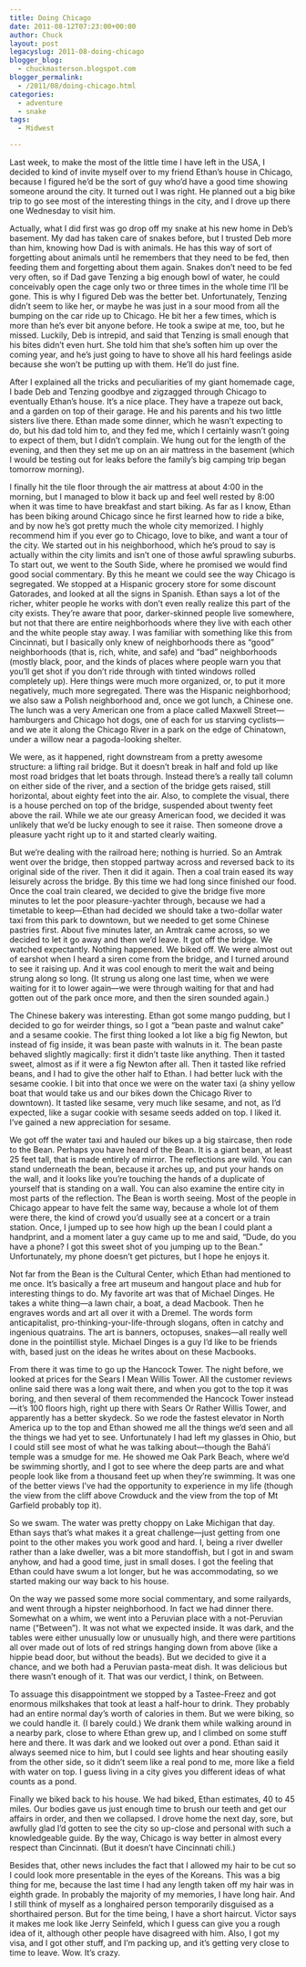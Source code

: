 ```yaml
---
title: Doing Chicago
date: 2011-08-12T07:23:00+00:00
author: Chuck
layout: post
legacyslug: 2011-08-doing-chicago
blogger_blog:
  - chuckmasterson.blogspot.com
blogger_permalink:
  - /2011/08/doing-chicago.html
categories:
  - adventure
  - snake
tags:
  - Midwest

---
```

Last week, to make the most of the little time I have left in the USA, I
decided to kind of invite myself over to my friend Ethan’s house in
Chicago, because I figured he’d be the sort of guy who’d have a
good time showing someone around the city. It turned out I was right. He
planned out a big bike trip to go see most of the interesting things in the
city, and I drove up there one Wednesday to visit him. 

Actually, what I did first was go drop off my snake at his new home in
Deb’s basement. My dad has taken care of snakes before, but I trusted Deb
more than him, knowing how Dad is with animals. He has this way of sort of
forgetting about animals until he remembers that they need to be fed, then
feeding them and forgetting about them again. Snakes don’t need to be fed
very often, so if Dad gave Tenzing a big enough bowl of water, he could
conceivably open the cage only two or three times in the whole time I’ll
be gone. This is why I figured Deb was the better bet. Unfortunately, Tenzing
didn’t seem to like her, or maybe he was just in a sour mood from all the
bumping on the car ride up to Chicago. He bit her a few times, which is more
than he’s ever bit anyone before. He took a swipe at me, too, but he
missed. Luckily, Deb is intrepid, and said that Tenzing is small enough that
his bites didn’t even hurt. She told him that she’s soften him up
over the coming year, and he’s just going to have to shove all his hard
feelings aside because she won’t be putting up with them. He’ll do
just fine.

After I explained all the tricks and peculiarities of my giant homemade cage, I
bade Deb and Tenzing goodbye and zigzagged through Chicago to eventually
Ethan’s house. It’s a nice place. They have a trapeze out back, and
a garden on top of their garage. He and his parents and his two little sisters
live there. Ethan made some dinner, which he wasn’t expecting to do, but
his dad told him to, and they fed me, which I certainly wasn’t going to
expect of them, but I didn’t complain. We hung out for the length of the
evening, and then they set me up on an air mattress in the basement (which I
would be testing out for leaks before the family’s big camping trip began
tomorrow morning).

I finally hit the tile floor through the air mattress at about 4:00 in the
morning, but I managed to blow it back up and feel well rested by 8:00 when it
was time to have breakfast and start biking. As far as I know, Ethan has been
biking around Chicago since he first learned how to ride a bike, and by now
he’s got pretty much the whole city memorized. I highly recommend him if
you ever go to Chicago, love to bike, and want a tour of the city. We started
out in his neighborhood, which he’s proud to say is actually within the
city limits and isn’t one of those awful sprawling suburbs. To start out,
we went to the South Side, where he promised we would find good social
commentary. By this he meant we could see the way Chicago is segregated. We
stopped at a Hispanic grocery store for some discount Gatorades, and looked at
all the signs in Spanish. Ethan says a lot of the richer, whiter people he
works with don’t even really realize this part of the city exists.
They’re aware that poor, darker-skinned people live somewhere, but not
that there are entire neighborhoods where they live with each other and the
white people stay away. I was familiar with something like this from
Cincinnati, but I basically only knew of neighborhoods there as
“good” neighborhoods (that is, rich, white, and safe) and
“bad” neighborhoods (mostly black, poor, and the kinds of places
where people warn you that you’ll get shot if you don’t ride
through with tinted windows rolled completely up). Here things were much more
organized, or, to put it more negatively, much more segregated. There was the
Hispanic neighborhood; we also saw a Polish neighborhood and, once we got
lunch, a Chinese one. The lunch was a very American one from a place called
Maxwell Street—hamburgers and Chicago hot dogs, one of each for us starving
cyclists—and we ate it along the Chicago River in a park on the edge of
Chinatown, under a willow near a pagoda-looking shelter.

We were, as it happened, right downstream from a pretty awesome structure: a
lifting rail bridge. But it doesn’t break in half and fold up like most
road bridges that let boats through. Instead there’s a really tall column
on either side of the river, and a section of the bridge gets raised, still
horizontal, about eighty feet into the air. Also, to complete the visual, there
is a house perched on top of the bridge, suspended about twenty feet above the
rail. While we ate our greasy American food, we decided it was unlikely that
we’d be lucky enough to see it raise. Then someone drove a pleasure yacht
right up to it and started clearly waiting.

But we’re dealing with the railroad here; nothing is hurried. So an
Amtrak went over the bridge, then stopped partway across and reversed back to
its original side of the river. Then it did it again. Then a coal train eased
its way leisurely across the bridge. By this time we had long since finished
our food. Once the coal train cleared, we decided to give the bridge five more
minutes to let the poor pleasure-yachter through, because we had a timetable to
keep—Ethan had decided we should take a two-dollar water taxi from this park to
downtown, but we needed to get some Chinese pastries first. About five minutes
later, an Amtrak came across, so we decided to let it go away and then
we’d leave. It got off the bridge. We watched expectantly. Nothing
happened. We biked off. We were almost out of earshot when I heard a siren come
from the bridge, and I turned around to see it raising up. And it was cool
enough to merit the wait and being strung along so long. (It strung us along
one last time, when we were waiting for it to lower again—we were through
waiting for that and had gotten out of the park once more, and then the siren
sounded again.)

The Chinese bakery was interesting. Ethan got some mango pudding, but I decided
to go for weirder things, so I got a “bean paste and walnut cake”
and a sesame cookie. The first thing looked a lot like a big fig Newton, but
instead of fig inside, it was bean paste with walnuts in it. The bean paste
behaved slightly magically: first it didn’t taste like anything. Then it
tasted sweet, almost as if it were a fig Newton after all. Then it tasted like
refried beans, and I had to give the other half to Ethan. I had better luck
with the sesame cookie. I bit into that once we were on the water taxi (a shiny
yellow boat that would take us and our bikes down the Chicago River to
downtown). It tasted like sesame, very much like sesame, and not, as I’d
expected, like a sugar cookie with sesame seeds added on top. I liked it.
I’ve gained a new appreciation for sesame.

We got off the water taxi and hauled our bikes up a big staircase, then rode to
the Bean. Perhaps you have heard of the Bean. It is a giant bean, at least 25
feet tall, that is made entirely of mirror. The reflections are wild. You can
stand underneath the bean, because it arches up, and put your hands on the
wall, and it looks like you’re touching the hands of a duplicate of
yourself that is standing on a wall. You can also examine the entire city in
most parts of the reflection. The Bean is worth seeing. Most of the people in
Chicago appear to have felt the same way, because a whole lot of them were
there, the kind of crowd you’d usually see at a concert or a train
station. Once, I jumped up to see how high up the bean I could plant a
handprint, and a moment later a guy came up to me and said, “Dude, do you
have a phone? I got this sweet shot of you jumping up to the Bean.”
Unfortunately, my phone doesn’t get pictures, but I hope he enjoys it.

Not far from the Bean is the Cultural Center, which Ethan had mentioned to me
once. It’s basically a free art museum and hangout place and hub for
interesting things to do. My favorite art was that of Michael Dinges. He takes
a white thing—a lawn chair, a boat, a dead Macbook. Then he engraves words and
art all over it with a Dremel. The words form anticapitalist,
pro-thinking-your-life-through slogans, often in catchy and ingenious
quatrains. The art is banners, octopuses, snakes—all really well done in the
pointillist style. Michael Dinges is a guy I’d like to be friends with,
based just on the ideas he writes about on these Macbooks.

From there it was time to go up the Hancock Tower. The night before, we looked
at prices for the Sears I Mean Willis Tower. All the customer reviews online
said there was a long wait there, and when you got to the top it was boring,
and then several of them recommended the Hancock Tower instead—it’s 100
floors high, right up there with Sears Or Rather Willis Tower, and apparently
has a better skydeck. So we rode the fastest elevator in North America up to
the top and Ethan showed me all the things we’d seen and all the things
we had yet to see. Unfortunately I had left my glasses in Ohio, but I could
still see most of what he was talking about—though the Bahá’í temple was a
smudge for me. He showed me Oak Park Beach, where we’d be swimming
shortly, and I got to see where the deep parts are and what people look like
from a thousand feet up when they’re swimming. It was one of the better
views I’ve had the opportunity to experience in my life (though the view
from the cliff above Crowduck and the view from the top of Mt Garfield probably
top it).

So we swam. The water was pretty choppy on Lake Michigan that day. Ethan says
that’s what makes it a great challenge—just getting from one point to the
other makes you work good and hard. I, being a river dweller rather than a lake
dweller, was a bit more standoffish, but I got in and swam anyhow, and had a
good time, just in small doses. I got the feeling that Ethan could have swum a
lot longer, but he was accommodating, so we started making our way back to his
house.

On the way we passed some more social commentary, and some railyards, and went
through a hipster neighborhood. In fact we had dinner there. Somewhat on a
whim, we went into a Peruvian place with a not-Peruvian name
(“Between”). It was not what we expected inside. It was dark, and
the tables were either unusually low or unusually high, and there were
partitions all over made out of lots of red strings hanging down from above
(like a hippie bead door, but without the beads). But we decided to give it a
chance, and we both had a Peruvian pasta-meat dish. It was delicious but there
wasn’t enough of it. That was our verdict, I think, on Between.

To assuage this disappointment we stopped by a Tastee-Freez and got enormous
milkshakes that took at least a half-hour to drink. They probably had an entire
normal day’s worth of calories in them. But we were biking, so we could
handle it. (I barely could.) We drank them while walking around in a nearby
park, close to where Ethan grew up, and I climbed on some stuff here and there.
It was dark and we looked out over a pond. Ethan said it always seemed nice to
him, but I could see lights and hear shouting easily from the other side, so it
didn’t seem like a real pond to me, more like a field with water on top.
I guess living in a city gives you different ideas of what counts as a pond.

Finally we biked back to his house. We had biked, Ethan estimates, 40 to 45
miles. Our bodies gave us just enough time to brush our teeth and get our
affairs in order, and then we collapsed. I drove home the next day, sore, but
awfully glad I’d gotten to see the city so up-close and personal with
such a knowledgeable guide. By the way, Chicago is way better in almost every
respect than Cincinnati. (But it doesn’t have Cincinnati chili.)

Besides that, other news includes the fact that I allowed my hair to be cut so
I could look more presentable in the eyes of the Koreans. This was a big thing
for me, because the last time I had any length taken off my hair was in eighth
grade. In probably the majority of my memories, I have long hair. And I still
think of myself as a longhaired person temporarily disguised as a shorthaired
person. But for the time being, I have a short haircut. Victor says it makes me
look like Jerry Seinfeld, which I guess can give you a rough idea of it,
although other people have disagreed with him. Also, I got my visa, and I got
other stuff, and I’m packing up, and it’s getting very close to
time to leave. Wow. It’s crazy.


